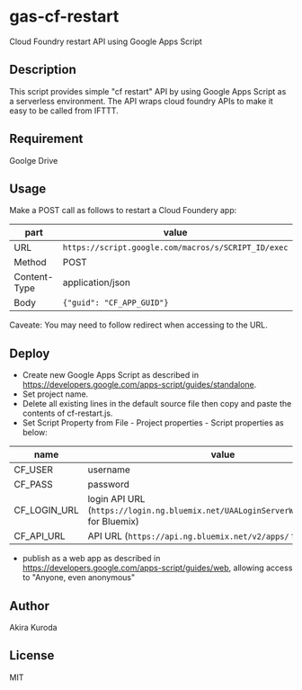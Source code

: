 # gas-cf-restart
Cloud Foundry restart API using Google Apps Script

## Description
This script provides simple "cf restart" API by using Google Apps Script as a serverless environment. The API wraps cloud foundry APIs to make it easy to be called from IFTTT.

## Requirement
Goolge Drive

## Usage

Make a POST call as follows to restart a Cloud Foundery app:

|part   |value   |
|-------|--------|
|URL   |`https://script.google.com/macros/s/SCRIPT_ID/exec`|
|Method|POST|
|Content-Type|application/json|
|Body|`{"guid": "CF_APP_GUID"}`|

Caveate: You may need to follow redirect when accessing to the URL.

## Deploy
- Create new Google Apps Script as described in https://developers.google.com/apps-script/guides/standalone.
- Set project name.
- Delete all existing lines in the default source file then copy and paste the contents of cf-restart.js.
- Set Script Property from File - Project properties - Script properties as below:

|name   |value   |
|-------|--------|
|CF_USER|username|
|CF_PASS|password|
|CF_LOGIN_URL|login API URL (`https://login.ng.bluemix.net/UAALoginServerWAR/oauth/token` for Bluemix)|
|CF_API_URL|API URL (`https://api.ng.bluemix.net/v2/apps/` for Bluemix)|

- publish as a web app as described in https://developers.google.com/apps-script/guides/web, allowing access to "Anyone, even anonymous" 

## Author
Akira Kuroda

## License
MIT

